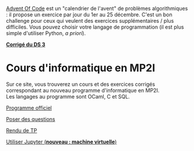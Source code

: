 [Advent Of Code](https://adventofcode.com/2021) est un "calendrier de l'avent" de problèmes algorithmiques : il propose un exercice par jour du 1er au 25 décembre. C'est un bon challenge pour ceux qui veulent des exercices supplémentaires / plus difficiles. Vous pouvez choisir votre langage de programmation (il est plus simple d'utiliser Python, *a priori*).

**[Corrigé du DS 3](https://mp2i-fsm.github.io/mp2i-2021/ds/ds3/ds3.md)**

# Cours d'informatique en MP2I

Sur ce site, vous trouverez un cours et des exercices corrigés correspondant au nouveau programme d'informatique en MP2I.  
Les langages au programme sont OCaml, C et SQL.  

[Programme officiel](https://prepas.org/index.php?document=73)

[Poser des questions](https://github.com/mp2i-fsm/mp2i-2021/discussions)

[Rendu de TP](https://mp2i-fsm.github.io/mp2i-2021/0_intro/2_rendu_tp)

[Utiliser Jupyter (**nouveau : machine virtuelle**)](https://mp2i-fsm.github.io/mp2i-2021/0_intro/install)
